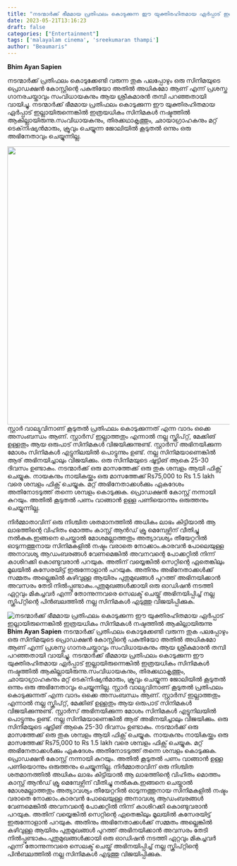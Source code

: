```yaml
---
title: "നടന്മാർക്ക് ഭീമമായ പ്രതിഫലം കൊടുക്കുന്ന ഈ യുക്തിരഹിതമായ ഏർപ്പാട് ഇല്ലായിരുന്നെങ്കിൽ ഇത്രയധികം സിനിമകൾ നഷ്ടത്തിൽ ആകില്ലായിരുന്നു"
date: 2023-05-21T13:16:23
draft: false
categories: ["Entertainment"]
tags: ['malayalam cinema', 'sreekumaran thampi']
author: "Beaumaris"
---
```


<strong>Bhim Ayan Sapien </strong>

നടന്മാർക്ക് പ്രതിഫലം കൊടുക്കേണ്ടി വരുന്ന തുക പലപ്പോഴും ഒരു സിനിമയുടെ പ്രൊഡക്ഷൻ കോസ്റ്റിന്റെ പകുതിയോ അതിൽ അധികമോ ആണ് എന്ന് പ്രശസ്ത ഗാനരചയ്താവും സംവിധായകനും ആയ ശ്രീകുമാരൻ തമ്പി പറഞ്ഞതായി വായിച്ചു. നടന്മാർക്ക് ഭീമമായ പ്രതിഫലം കൊടുക്കുന്ന ഈ യുക്തിരഹിതമായ ഏർപ്പാട് ഇല്ലായിരുന്നെങ്കിൽ ഇത്രയധികം സിനിമകൾ നഷ്ടത്തിൽ ആകില്ലായിരുന്നു.സംവിധായകനും, തിരക്കഥാകൃത്തും, ഛായാഗ്രാഹകനും മറ്റ് ടെക്‌നിഷ്യൻമാരും, ക്രൂവും ചെയ്യുന്ന ജോലിയിൽ കൂടുതൽ ഒന്നും ഒരു അഭിനേതാവും ചെയ്യുന്നില്ല.

<a href="https://cdn.boolokam.com/articles/2023/05/dqddf.png"><img class="size-full wp-image-396352 aligncenter" src="https://cdn.boolokam.com/articles/2023/05/dqddf.png" alt="" width="1003" height="630" /></a>സ്റ്റാർ വാല്യുവിനാണ് കൂടുതൽ പ്രതിഫലം കൊടുക്കുന്നത് എന്ന വാദം ഒക്കെ അസംബന്ധം ആണ്. സ്റ്റാർസ് ഇല്ലാത്തതും എന്നാൽ നല്ല സ്ക്രിപ്റ്റ്, മേക്കിങ് ഉള്ളതും ആയ ഒരുപാട് സിനിമകൾ വിജയിക്കുന്നുണ്ട്. സ്റ്റാർസ് അഭിനയിക്കുന്ന മോശം സിനിമകൾ എട്ടുനിലയിൽ പൊട്ടുന്നും ഉണ്ട്. നല്ല സിനിമയാണെങ്കിൽ ആര് അഭിനയിച്ചാലും വിജയിക്കും. ഒരു സിനിമയുടെ ഷൂട്ടിങ് ആകെ 25-30 ദിവസം ഉണ്ടാകും. നടന്മാർക്ക് ഒരു മാസത്തേക്ക് ഒരു തുക ശമ്പളം ആയി ഫിക്സ് ചെയ്യുക. നായകനും നായികയ്ക്കും ഒരു മാസത്തേക്ക് Rs75,000 to Rs 1.5 lakh വരെ ശമ്പളം ഫിക്സ് ചെയ്യുക. മറ്റ് അഭിനേതാക്കൾക്കും ഏകദേശം അതിനോടടുത്ത് തന്നെ ശമ്പളം കൊടുക്കുക. പ്രൊഡക്ഷൻ കോസ്റ്റ് നന്നായി കുറയും. അതിൽ കൂടുതൽ പണം വാങ്ങാൻ ഉള്ള പണിയൊന്നും ഒരുത്തനും ചെയ്യുന്നില്ല.

നിർമ്മാതാവിന് ഒരു നിശ്ചിത ശതമാനത്തിൽ അധികം ലാഭം കിട്ടിയാൽ ആ ലാഭത്തിന്റെ വിഹിതം മൊത്തം കാസ്റ്റ് ആൻഡ് ക്രൂ മെമ്പേഴ്സിന് വീതിച്ചു നൽകുക.ഇങ്ങനെ ചെയ്താൽ മോശമല്ലാത്തതും അത്യാവശ്യം തീയേറ്ററിൽ ഓടുന്നത്തുനായ സിനിമകളിൽ നഷ്ടം വരാതെ നോക്കാം.കാരവൻ പോലെയുള്ള അനാവശ്യ ആഡംബരങ്ങൾ വേണമെങ്കിൽ അവനവന്റെ പോക്കറ്റിൽ നിന്ന് കാശിറക്കി കൊണ്ടുവരാൻ പറയുക. അതിന് വയ്യെങ്കിൽ സെറ്റിന്റെ ഏതെങ്കിലും മൂലയിൽ കസേരയിട്ട് ഇരുന്നോളാൻ പറയുക. അതിനും അഭിനേതാക്കൾക്ക് സമ്മതം അല്ലെങ്കിൽ കഴിവുള്ള ആയിരം പുതുമുഖങ്ങൾ പുറത്ത് അഭിനയിക്കാൻ അവസരം തേടി നിൽപ്പുണ്ടാകും.പുതുമുഖങ്ങൾക്കായി ഒരു ഓഡിഷൻ നടത്തി ഏറ്റവും മികച്ചവർ എന്ന് തോന്നുന്നവരെ സെലക്ട്‌ ചെയ്ത് അഭിനയിപ്പിച്ച് നല്ല സ്ക്രിപ്റ്റിന്റെ പിൻബലത്തിൽ നല്ല സിനിമകൾ എടുത്തു വിജയിപ്പിക്കുക.


![നടന്മാർക്ക് ഭീമമായ പ്രതിഫലം കൊടുക്കുന്ന ഈ യുക്തിരഹിതമായ ഏർപ്പാട് ഇല്ലായിരുന്നെങ്കിൽ ഇത്രയധികം സിനിമകൾ നഷ്ടത്തിൽ ആകില്ലായിരുന്നു](https://cdn.boolokam.com/articles/2023/05/dqddf.png)**Bhim Ayan Sapien** നടന്മാർക്ക് പ്രതിഫലം കൊടുക്കേണ്ടി വരുന്ന തുക പലപ്പോഴും ഒരു സിനിമയുടെ പ്രൊഡക്ഷൻ കോസ്റ്റിന്റെ പകുതിയോ അതിൽ അധികമോ ആണ് എന്ന് പ്രശസ്ത ഗാനരചയ്താവും സംവിധായകനും ആയ ശ്രീകുമാരൻ തമ്പി പറഞ്ഞതായി വായിച്ചു. നടന്മാർക്ക് ഭീമമായ പ്രതിഫലം കൊടുക്കുന്ന ഈ യുക്തിരഹിതമായ ഏർപ്പാട് ഇല്ലായിരുന്നെങ്കിൽ ഇത്രയധികം സിനിമകൾ നഷ്ടത്തിൽ ആകില്ലായിരുന്നു.സംവിധായകനും, തിരക്കഥാകൃത്തും, ഛായാഗ്രാഹകനും മറ്റ് ടെക്‌നിഷ്യൻമാരും, ക്രൂവും ചെയ്യുന്ന ജോലിയിൽ കൂടുതൽ ഒന്നും ഒരു അഭിനേതാവും ചെയ്യുന്നില്ല. [](https://cdn.boolokam.com/articles/2023/05/dqddf.png)സ്റ്റാർ വാല്യുവിനാണ് കൂടുതൽ പ്രതിഫലം കൊടുക്കുന്നത് എന്ന വാദം ഒക്കെ അസംബന്ധം ആണ്. സ്റ്റാർസ് ഇല്ലാത്തതും എന്നാൽ നല്ല സ്ക്രിപ്റ്റ്, മേക്കിങ് ഉള്ളതും ആയ ഒരുപാട് സിനിമകൾ വിജയിക്കുന്നുണ്ട്. സ്റ്റാർസ് അഭിനയിക്കുന്ന മോശം സിനിമകൾ എട്ടുനിലയിൽ പൊട്ടുന്നും ഉണ്ട്. നല്ല സിനിമയാണെങ്കിൽ ആര് അഭിനയിച്ചാലും വിജയിക്കും. ഒരു സിനിമയുടെ ഷൂട്ടിങ് ആകെ 25-30 ദിവസം ഉണ്ടാകും. നടന്മാർക്ക് ഒരു മാസത്തേക്ക് ഒരു തുക ശമ്പളം ആയി ഫിക്സ് ചെയ്യുക. നായകനും നായികയ്ക്കും ഒരു മാസത്തേക്ക് Rs75,000 to Rs 1.5 lakh വരെ ശമ്പളം ഫിക്സ് ചെയ്യുക. മറ്റ് അഭിനേതാക്കൾക്കും ഏകദേശം അതിനോടടുത്ത് തന്നെ ശമ്പളം കൊടുക്കുക. പ്രൊഡക്ഷൻ കോസ്റ്റ് നന്നായി കുറയും. അതിൽ കൂടുതൽ പണം വാങ്ങാൻ ഉള്ള പണിയൊന്നും ഒരുത്തനും ചെയ്യുന്നില്ല. നിർമ്മാതാവിന് ഒരു നിശ്ചിത ശതമാനത്തിൽ അധികം ലാഭം കിട്ടിയാൽ ആ ലാഭത്തിന്റെ വിഹിതം മൊത്തം കാസ്റ്റ് ആൻഡ് ക്രൂ മെമ്പേഴ്സിന് വീതിച്ചു നൽകുക.ഇങ്ങനെ ചെയ്താൽ മോശമല്ലാത്തതും അത്യാവശ്യം തീയേറ്ററിൽ ഓടുന്നത്തുനായ സിനിമകളിൽ നഷ്ടം വരാതെ നോക്കാം.കാരവൻ പോലെയുള്ള അനാവശ്യ ആഡംബരങ്ങൾ വേണമെങ്കിൽ അവനവന്റെ പോക്കറ്റിൽ നിന്ന് കാശിറക്കി കൊണ്ടുവരാൻ പറയുക. അതിന് വയ്യെങ്കിൽ സെറ്റിന്റെ ഏതെങ്കിലും മൂലയിൽ കസേരയിട്ട് ഇരുന്നോളാൻ പറയുക. അതിനും അഭിനേതാക്കൾക്ക് സമ്മതം അല്ലെങ്കിൽ കഴിവുള്ള ആയിരം പുതുമുഖങ്ങൾ പുറത്ത് അഭിനയിക്കാൻ അവസരം തേടി നിൽപ്പുണ്ടാകും.പുതുമുഖങ്ങൾക്കായി ഒരു ഓഡിഷൻ നടത്തി ഏറ്റവും മികച്ചവർ എന്ന് തോന്നുന്നവരെ സെലക്ട്‌ ചെയ്ത് അഭിനയിപ്പിച്ച് നല്ല സ്ക്രിപ്റ്റിന്റെ പിൻബലത്തിൽ നല്ല സിനിമകൾ എടുത്തു വിജയിപ്പിക്കുക.
